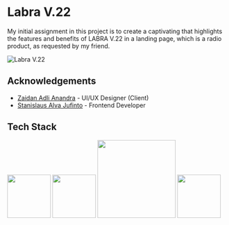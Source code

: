 <!-- @format -->

# Labra V.22

My initial assignment in this project is to create a captivating that highlights the features and benefits of LABRA V.22 in a landing page, which is a radio product, as requested by my friend.

![Labra V.22](https://media.discordapp.net/attachments/1021751620331126865/1090633401746325724/labra-img.png?ex=65e87401&is=65d5ff01&hm=6ae98191fee6a8955f275fd0e38c9c68dd5d9230dbb0351edda0d13fd2d3040f&=&format=webp&quality=lossless&width=773&height=461)

## Acknowledgements

- [Zaidan Adli Anandra](https://www.linkedin.com/in/zaidanadliii/) - UI/UX Designer (Client)
- [Stanislaus Alva Jufinto](https://github.com/AlvaJufinto/) - Frontend Developer

## Tech Stack

<p float="left">
  <img src="https://media.discordapp.net/attachments/1021751620331126865/1090634981476417637/png-transparent-typescript-hd-logo-thumbnail.png?ex=65e8757a&is=65d6007a&hm=fc5265a2737a52ae870c129fa30637918294a7b0eea81c2744a6af4feba8770e&=&format=webp&quality=lossless" width="100" />
  <img src="https://media.discordapp.net/attachments/1021751620331126865/1090635244501221386/react-1-logo-png-transparent.png?ex=65e875b9&is=65d600b9&hm=1b04e7c0dd5571a070d99eaee9d846db69fa1ad532e2b91d38a01525bcd13b29&=&format=webp&quality=lossless&width=461&height=461" width="100" /> 
  <img src="https://media.discordapp.net/attachments/1021751620331126865/1090634754757513296/image.png?ex=65e87544&is=65d60044&hm=8f9d74337d2f9ec805d39caafd166ed551f63b55151b1ea36cc1b3bc24806a9d&=&format=webp&quality=lossless" width="180" /> 
  <img src="https://media.discordapp.net/attachments/1021751620331126865/1052131301450338314/1024px-Tailwind_CSS_Logo.png?ex=65f00a21&is=65dd9521&hm=8da93f2c8bbc17ed3e59b4de3cbcf32a297e6f12f9f8d95b3da930b9c8c9ba4f&=&format=webp&quality=lossless&width=461&height=461" width="100" /> 
</p>
